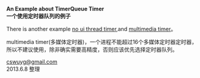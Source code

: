 **An Example about TimerQueue Timer**  
**一个使用定时器队列的例子**  

There is another example   [no ui thread timer](../hight_performance_time_calc),and [multimedia timer](../multi_media_timer_test)。  

multimedia timer(多媒体定时器)，一个进程不能超过16个多媒体定时器定时器，所以不建议使用，除非确实需要高精度，否则应该优先选择定时器队列。


cswuyg@gmail.com  
2013.6.8 整理





